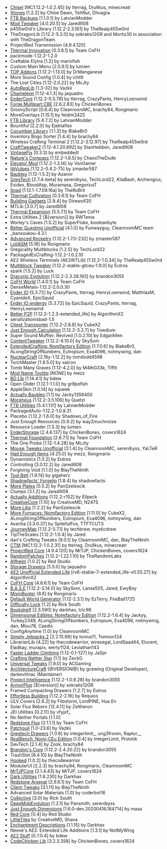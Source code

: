 - [Chisel](https://minecraft.curseforge.com/projects/chisel) [MC1.12.2-1.0.2.45] by tterrag, Drullkus, minecreatr
- [Xtones](https://github.com/TehNut/Xtones) [1.2.2] by Chloe Dawn, TehNut, Dhvagra
- [FTB Backups](https://www.curseforge.com/minecraft/mc-mods/ftb-backups) [1.1.0.1] by LatvianModder
- [Mod Tweaker](https://minecraft.curseforge.com/projects/ModTweaker) [4.0.20.5] by Jaredlll08
- p455w0rd's Library [1.12.2-2.3.161] by TheRealp455w0rd
- TheDragonLib [1.12.2-5.3.0] by sokratis12GR and Moritz30 in association with TheDragonTeam.
- ProjectRed Transmission [4.9.4.120]
- [Thermal Innovation](http://www.teamcofh.com) [0.3.6.1] by Team CoFH
- packmode-1.12.2-1.2.0
- Craftable Elytra [1.2] by mariofish
- Custom Main Menu [2.0.9.1] by lumien
- [TOP Addons](http://drmanganese.github.io) [1.12.2-1.13.0] by DrManganese
- More Sound Config [1.0.4] by ichttt
- The Lost Cities [1.12-2.0.22] by McJty
- [AutoRegLib](http://www.vazkii.us) [1.3-32] by Vazkii
- [Chameleon](http://www.jaquadro.com/) [1.12-4.1.3] by jaquadro
- [EnderCore](http://enderio.com) [1.12.2-0.5.78] by tterrag, CrazyPants, HenryLoenwind
- [Forge Multipart CBE](https://github.com/Chicken-Bones/ForgeMultipart) [2.6.2.83] by ChickenBones
- GroovyScript [0.6.4] by CleanroomMC, brachy84, Rongmario
- MoreOverlays [1.15.1] by feldim2425
- [FTB Library](http://minecraft.curseforge.com/projects/ftblib) [5.4.7.2] by LatvianModder
- Bountiful [2.2.0] by Ejektaflex
- [Cucumber Library](https://minecraft.curseforge.com/projects/cucumber) [1.1.3] by BlakeBr0
- Inventory Bogo Sorter [1.4.4] by brachy84
- Wireless Crafting Terminal 2 [1.12.2-3.12.97] by TheRealp455w0rd
- [CraftTweaker2](http://minetweaker3.powerofbytes.com) [1.12-4.1.20.692] by StanHebben, Jaredlll08
- [VintageFix](https://github.com/GTNewHorizons/RetroFuturaGradle/) [0.3.3] by embeddedt
- [Nature's Compass](https://minecraft.curseforge.com/projects/natures-compass) [1.12.2-1.8.5] by ChaosTheDude
- [Elevator Mod](https://minecraft.curseforge.com/projects/openblocks-elevator) [1.12.2-1.3.14] by VsnGamer
- [libVulpes](http://minecraft.curseforge.com/projects/libvulpes) [1.12.2-0.4.2-75] by zmaster587
- [Baubles](http://www.minecraftforum.net/topic/2535073-baubles) [1.12-1.5.2] by Azanor
- [GregTech](https://www.curseforge.com/minecraft/mc-mods/gregtech-ce-unofficial) [2.7.4-beta] by serenibyss, TechLord22, KilaBash, Archengius, Exidex, BloodAsp, Muramasa, GregoriusT
- [Snad](http://www.robrit.com) [1.12.1-1.7.09.16a] by TheRoBrit
- [Thermal Cultivation](http://www.teamcofh.com) [0.3.6.1] by Team CoFH
- [Building Gadgets](https://minecraft.curseforge.com/projects/building-gadgets) [2.8.4] by Direwolf20
- MTLib [3.0.7] by Jaredlll08
- [Thermal Expansion](http://www.teamcofh.com) [5.5.7.1] by Team CoFH
- Extra Utilities 2 [${version}] by RWTema
- Worley's Caves [1.5.2] by SuperFluke, booleanbyte
- [Better Questing Unofficial](https://github.com/CleanroomMC/BetterQuesting) [4.1.0] by Funwayguy, CleanroomMC team
- _bansoukou-4.3.1
- [Advanced Rocketry](http://minecraft.curseforge.com/projects/advanced-rocketry) [1.12.2-1.7.0-232] by zmaster587
- [LoliASM](https://github.com/LoliKingdom/LoliASM) [5.18] by Rongmario
- Gregicality Multiblocks [1.2.5] by TechLord22
- PackagedExCrafting-1.12.2-1.0.2.10
- AE2 Wireless Terminals (AE2WTLib) [1.12.2-1.0.34] by TheRealp455w0rd
- [Multiblock Tweaker](https://www.curseforge.com/minecraft/mc-mods/multiblocktweaker) [1.12.2-stable-gtceu-1.9.0] by Eutros
- spark [1.5.2] by Luck
- [Draconic Evolution](http://www.brandon3055.com/) [1.12.2-2.3.28.193] by brandon3055
- [CoFH World](http://www.teamcofh.com) [1.4.0.1] by Team CoFH
- DenseMetals-1.12.2-2.0.0.30
- [Ender IO](http://enderio.com) [5.3.72] by CrazyPants, tterrag, HenryLoenwind, MatthiasM, CyanideX, EpicSquid
- [Ender IO endergy](http://enderio.com) [5.3.72] by EpicSquid, CrazyPants, tterrag, HenryLoenwind
- [Better P2P](https://github.com/LasmGratel/BetterP2P) [1.12.2-1.2.3-extended_life] by AlgorithmX2
- serializationisbad-1.5
- [Chest Transporter](http://www.minecraftforum.net/topic/506109-) [1.12.2-2.8.8] by CubeX2
- [Just Enough Calculation](https://github.com/Towdium/JustEnoughCalculation) [1.12.2-3.2.7] by Towdium
- Super Sound Muffler: Revived [1.0.2.10] by EdgarAllen
- [ContentTweaker](http://teamacronymcoders.com) [1.12.2-4.10.0] by SkySom
- [ExtendedCrafting: Nomifactory Edition](https://www.curseforge.com/minecraft/mc-mods/extended-crafting-nomifactory-edition) [1.7.0.6] by BlakeBr0, ALongStringOfNumbers, Eutropium, Exa4096, notmywing, dan
- [NuclearCraft](https://minecraft.curseforge.com/projects/nuclearcraft-mod) [2.18y-1.12.2] by tomdodd4598
- TorchMaster [1.8.5.0] by xalcon
- Tomb Many Graves [1.12-4.2.0] by M4thG33k, Tiffit
- [Mod Name Tooltip](https://minecraft.curseforge.com/projects/mod-name-tooltip) [NONE] by mezz
- [BD Lib](http://bdew.net/mods/) [1.14.4.1] by bdew
- Open Glider [1.12.1-1.1.0] by gr8pefish
- AppleSkin [1.0.14] by squeek
- [Actually Baubles](https://github.com/Jacky1356400/ActuallyBaubles) [1.1] by Jacky1356400
- [Morpheus](http://www.curse.com/mc-mods/Minecraft/morpheus) [1.12.2-3.5.106] by Quetzi
- [FTB Utilities](http://minecraft.curseforge.com/projects/ftb-utilities) [5.4.1.131] by LatvianModder
- PackagedAuto-1.12.2-1.0.8.31
- Placebo [1.12.2-1.6.0] by Shadows_of_Fire
- Just Enough Resources [0.9.2] by way2muchnoise
- Resource Loader [1.5.3] by lumien
- [EnderStorage](http://www.minecraftforum.net/topic/909223) [2.4.6.137] by ChickenBones, covers1624
- [Thermal Foundation](http://www.teamcofh.com) [2.6.7.1] by Team CoFH
- The One Probe [1.12-1.4.28] by McJty
- [Mouse Tweaks Unofficial](https://www.curseforge.com/minecraft/mc-mods/mouse-tweaks-unofficial) [3.1.4] by CleanroomMC, serenibyss, YaLTeR
- [Had Enough Items](https://github.com/CleanroomMC/HadEnoughItems) [4.25.0] by mezz, Rongmario
- Dynamistics [1.0.2] by Eutros
- Controlling [3.0.12.2] by Jaredlll08
- Forgiving Void [1.1.0] by BlayTheNinth
- [Tool Belt](https://github.com/gigaherz/ToolBelt) [1.9.14] by gigaherz
- [Shadowfacts' Forgelin](https://github.com/shadowfacts/Forgelin) [1.8.4] by shadowfacts
- [More Plates](https://minecraft.curseforge.com/projects/moreplates) [5.5.2] by PanSzelescik
- Clumps [3.1.2] by Jaredlll08
- [Actually Additions](http://github.com/Ellpeck/ActuallyAdditions) [1.12.2-r152] by Ellpeck
- [CreativeCore](https://www.curseforge.com/minecraft/mc-mods/creativecore) [1.10] by CreativeMD, N247S
- [More Libs](https://minecraft.curseforge.com/projects/morelibs) [1.2.2] by PanSzelescik
- [More Furnaces: Nomifactory Edition](https://www.curseforge.com/minecraft/mc-mods/morefurnaces-nomifactory-edition) [1.11.0] by CubeX2, ALongStringOfNumbers, Eutropium, Exa4096, notmywing, dan
- Avaritia [3.3.0.37] by SpitefulFox, TTFTCUTS
- [JourneyMap](http://journeymap.info) [1.12.2-5.7.1] by techbrew, mysticdrew
- TipTheScales [1.12.2-1.0.4] by Jared
- dan's Crafting Tweaks [9.0.1] by CleanroomMC, dan, BlayTheNinth
- [CTM](https://minecraft.curseforge.com/projects/ctm) [MC1.12.2-1.0.2.31] by tterrag, Drullkus, minecreatr
- [ProjectRed Core](http://projectredwiki.com) [4.9.4.120] by MrTJP, ChickenBones, covers1624
- [RandomPatches](https://minecraft.curseforge.com/projects/randompatches) [1.12.2-1.22.1.10] by TheRandomLabs
- [Alfheim](https://www.curseforge.com/minecraft/mc-mods/alfheim-lighting-engine) [1.0.2] by Red Studio
- [Storage Drawers](http://www.jaquadro.com/) [5.5.0] by jaquadro
- [AE2 Unofficial Extended Life](https://github.com/PrototypeTrousers/Applied-Energistics-2) [rv6-stable-7-extended_life-v0.55.27] by AlgorithmX2
- [CoFH Core](http://www.teamcofh.com) [4.6.6.1] by Team CoFH
- [B.A.S.E](http://minecraft.curseforge.com/projects/b-a-s-e) [1.12.2-3.14.0] by SkySom, Lanse505, Jared, EwyBoy
- [MixinBooter](https://github.com/CleanroomMC/MixinBooter) [8.6] by Rongmario
- [Default World Generator](http://minecraft.curseforge.com/projects/default-world-generator-port) [1.12-2.3.1] by EzTerry, FireBall1725
- [Difficulty Lock](https://curseforge.com/minecraft/mc-mods/difficulty-lock) [1.2] by Rick South
- [Bookshelf](http://minecraft.curseforge.com/projects/bookshelf) [2.3.590] by darkhax, lclc98
- [Dimensional Edibles: Nomifactory Edition](https://github.com/Nomifactory/DimensionalEdibles) [1.12.2-1.6.4] by Jackyy, Turkey2349, ALongStringOfNumbers, Eutropium, Exa4096, notmywing, dan, Mixu78, Caedis
- ConfigAnytime [1.0] by CleanroomMC
- [Simply Jetpacks 2](https://minecraft.curseforge.com/projects/simply-jetpacks-2) [2.2.15.69] by tonius11, Tomson124
- LibrarianLib [4.22] by thecodewarrior, wiresegal, LordSaad44, Elucent, Eladkay, murapix, werty1124, Leviathan143
- [Faster Ladder Climbing](http://jaspr.net) [1.12-0.1-127] by JaSpr
- [Crafting Nether Star](https://minecraft.curseforge.com/projects/craftingnetherstar) [1.1] by ZeckG
- [Universal Tweaks](https://github.com/ACGaming/UniversalTweaks) [1.9.0] by ACGaming
- [ArchitectureCraft](https://github.com/elytra/ArchitectureCraft) [@VERSION@] by gcewing (Original Developer), darkevilmac (Maintainer)
- [Project Intelligence](http://www.brandon3055.com/) [1.12.2-1.0.9.28] by brandon3055
- [ArmorPlus](https://minecraft.curseforge.com/projects/armorplus) [${version}] by sokratis12GR
- Framed Compacting Drawers [1.2.7] by Eutros
- [Effortless Building](https://minecraft.curseforge.com/projects/effortless-building) [1.12.2-2.16] by Requios
- ULV Covers [2.6.2] by Filostorm, LordPINE, Hua En
- Solar Flux Reborn [12.4.11] by Zeitheron
- JEI Utilities [0.2.11] by vfyjxf_
- No Nether Portals [1.1.0]
- [Redstone Flux](http://www.teamcofh.com) [2.1.1.1] by Team CoFH
- [Patchouli](http://www.vazkii.us) [1.0-23.6] by Vazkii
- [Gregtech Drawers](https://www.curseforge.com/minecraft/mc-mods/gregtech-drawers) [1.0.6] by integerlimit_, ung3froren, Raptor__
- [RealBench: Nomi-CEu Edition](https://www.curseforge.com/minecraft/mc-mods/realbench-nomi-ceu) [1.0.4] by IntegerLimit, Prototik
- DevTech [2.1.4] by Zook, brachy84
- [Brandon's Core](http://minecraft.curseforge.com/projects/brandons-core) [1.12.2-2.4.20.22] by brandon3055
- TrashSlot [8.4.10] by BlayTheNinth
- [Hooked](http://teamwizardry.com/) [1.0.2] by thecodewarrior
- ModularUI [2.2.3] by brachy84, Rongmario, CleanroomMC
- [MrTJPCore](http://...) [2.1.4.43] by MrTJP, covers1624
- [Dark Utilities](http://www.darkhax.net) [1.8.230] by Darkhax
- [Redstone Arsenal](http://www.teamcofh.com) [2.6.6.1] by Team CoFH
- [Client Tweaks](http://balyware.com) [3.1.11] by BlayTheNinth
- Advanced Solar Materials [1.0] by coderbot16
- [Collective](https://curseforge.com/minecraft/mc-mods/collective) [3.0] by Rick South
- [DeepMobEvolution](https://github.com/ThePansmith/DeepMobEvolution) [1.2.1] by Pansmith, serenibyss
- [Just Enough Dimensions](http://minecraft.curseforge.com/projects/just-enough-dimensions) [1.6.0-dev.20200416.184714] by masa
- [Red Core](https://www.curseforge.com/minecraft/mc-mods/red-core) [0.4] by Red Studio
- [LittleTiles](http://www.minecraftforum.net/forums/mapping-and-modding/minecraft-mods/2408680) by CreativeMD, Shana
- [Enchantment Descriptions](http://www.darkhax.net) [1.1.15] by Darkhax
- Neeve's AE2: Extended Life Additions [1.3.1] by NotMyWing
- [AE2 Stuff](http://bdew.net) [0.7.0.4] by bdew
- [CodeChicken Lib](http://chickenbones.net/Pages/links.html) [3.2.3.358] by ChickenBones, covers1624
